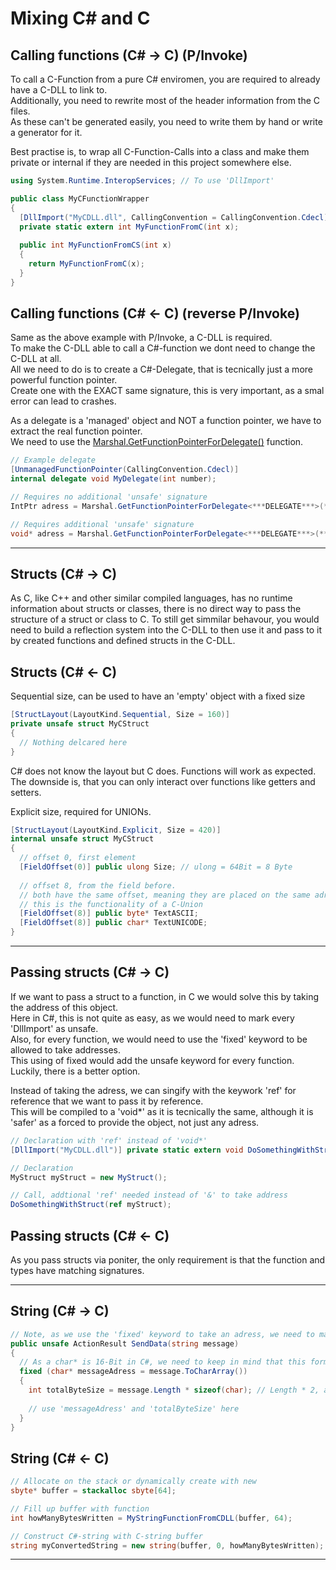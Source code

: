 # Mixing C# and C 
## Calling functions (C# -> C) (P/Invoke)
<p>
To call a C-Function from a pure C# enviromen, you are required to already have a C-DLL to link to.<br>
Additionally, you need to rewrite most of the header information from the C files.<br>
As these can't be generated easily, you need to write them by hand or write a generator for it.
</p>
<p>
 Best practise is, to wrap all C-Function-Calls into a class and make them private or internal if they are needed in this project somewhere else.  
 </p>
 
```CS
using System.Runtime.InteropServices; // To use 'DllImport'

public class MyCFunctionWrapper
{ 
  [DllImport("MyCDLL.dll", CallingConvention = CallingConvention.Cdecl)]
  private static extern int MyFunctionFromC(int x);
  
  public int MyFunctionFromCS(int x)
  {
    return MyFunctionFromC(x);
  }
}
```

## Calling functions (C# <- C) (reverse P/Invoke)
<p>
Same as the above example with P/Invoke, a C-DLL is required.<br>
To make the C-DLL able to call a C#-function we dont need to change the C-DLL at all.<br>
All we need to do is to create a C#-Delegate, that is tecnically just a more powerful function pointer.<br>
Create one with the EXACT same signature, this is very important, as a smal error can lead to crashes.
</p>

As a delegate is a 'managed' object and NOT a function pointer, we have to extract the real function pointer.<br>
We need to use the [Marshal.GetFunctionPointerForDelegate()](https://learn.microsoft.com/en-us/dotnet/api/system.runtime.interopservices.marshal.getfunctionpointerfordelegate?view=net-7.0) function.


```CS
// Example delegate
[UnmanagedFunctionPointer(CallingConvention.Cdecl)] 
internal delegate void MyDelegate(int number);

// Requires no additional 'unsafe' signature
IntPtr adress = Marshal.GetFunctionPointerForDelegate<***DELEGATE***>(***FUNCTION***);

// Requires additional 'unsafe' signature
void* adress = Marshal.GetFunctionPointerForDelegate<***DELEGATE***>(***FUNCTION***).ToPointer();
```


---


## Structs (C# -> C)
As C, like C++ and other similar compiled languages, has no runtime information about structs or classes, there is no direct way to pass the structure of a struct or class to C.
To still get simmilar behavour, you would need to build a reflection system into the C-DLL to then use it and pass to it by created functions and defined structs in the C-DLL.

## Structs (C# <- C)
Sequential size, can be used to have an 'empty' object with a fixed size
```CS
[StructLayout(LayoutKind.Sequential, Size = 160)]
private unsafe struct MyCStruct
{
  // Nothing delcared here
}
```
C# does not know the layout but C does. Functions will work as expected.<br>
The downside is, that you can only interact over functions like getters and setters.

Explicit size, required for UNIONs.
```CS
[StructLayout(LayoutKind.Explicit, Size = 420)]
internal unsafe struct MyCStruct
{
  // offset 0, first element
  [FieldOffset(0)] public ulong Size; // ulong = 64Bit = 8 Byte
  
  // offset 8, from the field before.
  // both have the same offset, meaning they are placed on the same adress
  // this is the functionality of a C-Union
  [FieldOffset(8)] public byte* TextASCII;
  [FieldOffset(8)] public char* TextUNICODE;
}
```
---

## Passing structs (C# -> C) 
If we want to pass a struct to a function, in C we would solve this by taking the address of this object.<br>
Here in C#, this is not quite as easy, as we would need to mark every 'DllImport' as unsafe.<br> 
Also, for every function, we would need to use the 'fixed' keyword to be allowed to take addresses.<br>
This using of fixed would add the unsafe keyword for every function. Luckily, there is a better option.

Instead of taking the adress, we can singify with the keywork 'ref' for reference that we want to pass it by reference.<br>
This will be compiled to a 'void*' as it is tecnically the same, although it is 'safer' as a forced to provide the object, not just any adress.
```CS
// Declaration with 'ref' instead of 'void*'
[DllImport("MyCDLL.dll")] private static extern void DoSomethingWithStruct(ref MyStruct myStruct);

// Declaration
MyStruct myStruct = new MyStruct(); 

// Call, addtional 'ref' needed instead of '&' to take address
DoSomethingWithStruct(ref myStruct);
```

## Passing structs (C# <- C) 
As you pass structs via poniter, the only requirement is that the function and types have matching signatures.

---

## String (C# -> C) 
```CS
// Note, as we use the 'fixed' keyword to take an adress, we need to mark this function as 'unsafe'.
public unsafe ActionResult SendData(string message) 
{
  // As a char* is 16-Bit in C#, we need to keep in mind that this format is UNICODE not ASCII.
  fixed (char* messageAdress = message.ToCharArray())
  {
    int totalByteSize = message.Length * sizeof(char); // Length * 2, as sizeof(char) = 2
    
    // use 'messageAdress' and 'totalByteSize' here
  }
}
```


## String (C# <- C) 
```CS
// Allocate on the stack or dynamically create with new
sbyte* buffer = stackalloc sbyte[64];

// Fill up buffer with function
int howManyBytesWritten = MyStringFunctionFromCDLL(buffer, 64);       

// Construct C#-string with C-string buffer
string myConvertedString = new string(buffer, 0, howManyBytesWritten);
```

---
